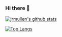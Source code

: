 ### Hi there 👋

[![jrmullen's github stats](https://github-readme-stats.vercel.app/api?username=jrmullen&count_private=true&show_icons=true&shades-of-purpletheme=shades-of-purple)](https://github.com/anuraghazra/github-readme-stats)

[![Top Langs](https://github-readme-stats.vercel.app/api/top-langs/?username=jrmullen&layout=compact?hide=css)](https://github.com/anuraghazra/github-readme-stats)

<!--
**jrmullen/jrmullen** is a ✨ _special_ ✨ repository because its `README.md` (this file) appears on your GitHub profile.

Here are some ideas to get you started:

- 🔭 I’m currently working on ...
- 🌱 I’m currently learning ...
- 👯 I’m looking to collaborate on ...
- 🤔 I’m looking for help with ...
- 💬 Ask me about ...
- 📫 How to reach me: ...
- 😄 Pronouns: ...
- ⚡ Fun fact: ...
-->
